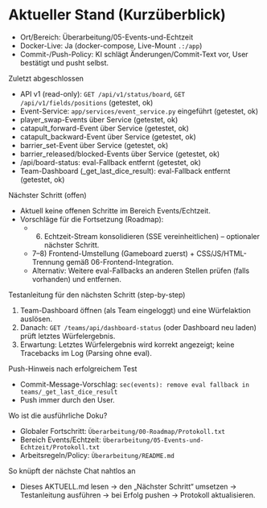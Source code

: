 # Aktueller Stand (Kurzüberblick)

- Ort/Bereich: Überarbeitung/05-Events-und-Echtzeit
- Docker-Live: Ja (docker-compose, Live-Mount `.:/app`)
- Commit-/Push-Policy: KI schlägt Änderungen/Commit-Text vor, User bestätigt und pusht selbst.

 Zuletzt abgeschlossen
- API v1 (read-only): `GET /api/v1/status/board`, `GET /api/v1/fields/positions` (getestet, ok)
- Event-Service: `app/services/event_service.py` eingeführt (getestet, ok)
- player_swap-Events über Service (getestet, ok)
- catapult_forward-Event über Service (getestet, ok)
- catapult_backward-Event über Service (getestet, ok)
- barrier_set-Event über Service (getestet, ok)
- barrier_released/blocked-Events über Service (getestet, ok)
- /api/board-status: eval-Fallback entfernt (getestet, ok)
 - Team-Dashboard (_get_last_dice_result): eval-Fallback entfernt (getestet, ok)

Nächster Schritt (offen)
- Aktuell keine offenen Schritte im Bereich Events/Echtzeit.
- Vorschläge für die Fortsetzung (Roadmap):
  - 6) Echtzeit-Stream konsolidieren (SSE vereinheitlichen) – optionaler nächster Schritt.
  - 7–8) Frontend-Umstellung (Gameboard zuerst) + CSS/JS/HTML-Trennung gemäß 06-Frontend-Integration.
  - Alternativ: Weitere eval-Fallbacks an anderen Stellen prüfen (falls vorhanden) und entfernen.

Testanleitung für den nächsten Schritt (step-by-step)
 1) Team-Dashboard öffnen (als Team eingeloggt) und eine Würfelaktion auslösen.
 2) Danach: `GET /teams/api/dashboard-status` (oder Dashboard neu laden) prüft letztes Würfelergebnis.
 3) Erwartung: Letztes Würfelergebnis wird korrekt angezeigt; keine Tracebacks im Log (Parsing ohne eval).

Push-Hinweis nach erfolgreichem Test
 - Commit-Message-Vorschlag: `sec(events): remove eval fallback in teams/_get_last_dice_result`
- Push immer durch den User.

Wo ist die ausführliche Doku?
- Globaler Fortschritt: `Überarbeitung/00-Roadmap/Protokoll.txt`
- Bereich Events/Echtzeit: `Überarbeitung/05-Events-und-Echtzeit/Protokoll.txt`
- Arbeitsregeln/Policy: `Überarbeitung/README.md`

So knüpft der nächste Chat nahtlos an
- Dieses AKTUELL.md lesen → den „Nächster Schritt“ umsetzen → Testanleitung ausführen → bei Erfolg pushen → Protokoll aktualisieren.
